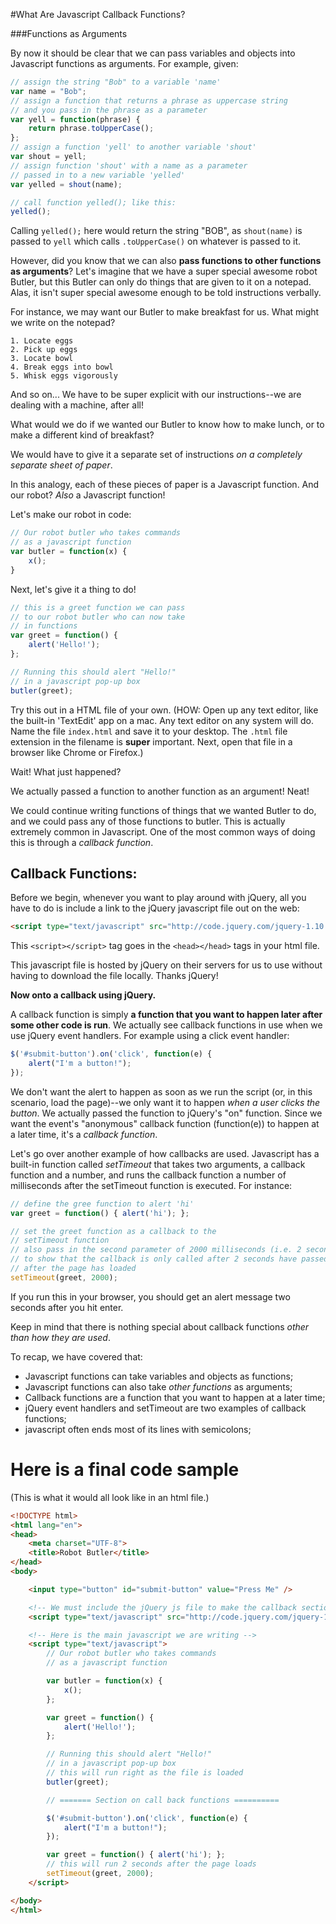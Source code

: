 #What Are Javascript Callback Functions?

###Functions as Arguments

By now it should be clear that we can pass variables and objects into Javascript functions as arguments. For example, given:

```javascript
// assign the string "Bob" to a variable 'name'
var name = "Bob";
// assign a function that returns a phrase as uppercase string
// and you pass in the phrase as a parameter
var yell = function(phrase) {
	return phrase.toUpperCase();
};
// assign a function 'yell' to another variable 'shout'
var shout = yell;
// assign function 'shout' with a name as a parameter
// passed in to a new variable 'yelled'
var yelled = shout(name);

// call function yelled(); like this:
yelled();
```

Calling `yelled();` here would return the string "BOB", as `shout(name)` is passed to `yell` which calls `.toUpperCase()` on whatever is passed to it.

However, did you know that we can also **pass functions to other functions as arguments**? Let's imagine that we have a super special awesome robot Butler, but this Butler can only do things that are given to it on a notepad. Alas, it isn't super special awesome enough to be told instructions verbally.

For instance, we may want our Butler to make breakfast for us. What might we write on the notepad?

	1. Locate eggs
	2. Pick up eggs
	3. Locate bowl
	4. Break eggs into bowl
	5. Whisk eggs vigorously

And so on... We have to be super explicit with our instructions--we are dealing with a machine, after all!

What would we do if we wanted our Butler to know how to make lunch, or to make a different kind of breakfast?

We would have to give it a separate set of instructions *on a completely separate sheet of paper*.

In this analogy, each of these pieces of paper is a Javascript function. And our robot? *Also* a Javascript function!

Let's make our robot in code:

```javascript
// Our robot butler who takes commands
// as a javascript function
var butler = function(x) {
	x();
}
```

Next, let's give it a thing to do!

```javascript
// this is a greet function we can pass
// to our robot butler who can now take
// in functions
var greet = function() {
	alert('Hello!');
};

// Running this should alert "Hello!"
// in a javascript pop-up box
butler(greet);
```

Try this out in a HTML file of your own.  (HOW: Open up any text editor, like the built-in 'TextEdit' app on a mac. Any text editor on any system will do.  Name the file `index.html` and save it to your desktop.  The `.html` file extension in the filename is **super** important.  Next, open that file in a browser like Chrome or Firefox.)

Wait! What just happened?

We actually passed a function to another function as an argument! Neat!

We could continue writing functions of things that we wanted Butler to do, and we could pass any of those functions to butler. This is actually extremely common in Javascript. One of the most common ways of doing this is through a *callback function*.

## Callback Functions:

Before we begin, whenever you want to play around with jQuery, all you have to do is include a link to the jQuery javascript file out on the web:

```html
<script type="text/javascript" src="http://code.jquery.com/jquery-1.10.2.min.js"></script>
```

This `<script></script>` tag goes in the `<head></head>` tags in your html file.

This javascript file is hosted by jQuery on their servers for us to use without having to download the file locally. Thanks jQuery!

**Now onto a callback using jQuery.**

A callback function is simply **a function that you want to happen later after some other code is run**. We actually see callback functions in use when we use jQuery event handlers. For example using a click event handler:

```javascript
$('#submit-button').on('click', function(e) {
	alert("I'm a button!");
});
```

We don't want the alert to happen as soon as we run the script (or, in this scenario, load the page)--we only want it to happen *when a user clicks the button*. We actually passed the function to jQuery's "on" function. Since we want the event's "anonymous" callback function (function(e)) to happen at a later time, it's a *callback function*.

Let's go over another example of how callbacks are used. Javascript has a built-in function called *setTimeout* that takes two arguments, a callback function and a number, and runs the callback function a number of milliseconds after the setTimeout function is executed. For instance:

```javascript
// define the gree function to alert 'hi'
var greet = function() { alert('hi'); };

// set the greet function as a callback to the
// setTimeout function
// also pass in the second parameter of 2000 milliseconds (i.e. 2 seconds)
// to show that the callback is only called after 2 seconds have passed
// after the page has loaded
setTimeout(greet, 2000);
```

If you run this in your browser, you should get an alert message two seconds after you hit enter.

Keep in mind that there is nothing special about callback functions *other than how they are used*.

To recap, we have covered that:

* Javascript functions can take variables and objects as functions;
* Javascript functions can also take *other functions* as arguments;
* Callback functions are a function that you want to happen at a later time;
* jQuery event handlers and setTimeout are two examples of callback functions;
* javascript often ends most of its lines with semicolons;

# Here is a final code sample
(This is what it would all look like in an html file.)

```html
<!DOCTYPE html>
<html lang="en">
<head>
	<meta charset="UTF-8">
	<title>Robot Butler</title>
</head>
<body>

	<input type="button" id="submit-button" value="Press Me" />

	<!-- We must include the jQuery js file to make the callback section work -->
	<script type="text/javascript" src="http://code.jquery.com/jquery-1.10.2.min.js"></script>

	<!-- Here is the main javascript we are writing -->
	<script type="text/javascript">
		// Our robot butler who takes commands
		// as a javascript function

		var butler = function(x) {
			x();
		};

		var greet = function() {
			alert('Hello!');
		};

		// Running this should alert "Hello!"
		// in a javascript pop-up box
		// this will run right as the file is loaded
		butler(greet);

		// ======= Section on call back functions ==========

		$('#submit-button').on('click', function(e) {
			alert("I'm a button!");
		});

		var greet = function() { alert('hi'); };
		// this will run 2 seconds after the page loads
		setTimeout(greet, 2000);
	</script>

</body>
</html>
```


